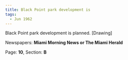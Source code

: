 ```yaml
---  
title: Black Point park development is  
tags:  
  - Jun 1962  
---  
```

  
Black Point park development is planned. [Drawing]  
  
Newspapers: **Miami Morning News or The Miami Herald**  
  
Page: **10**, Section: **B** 
